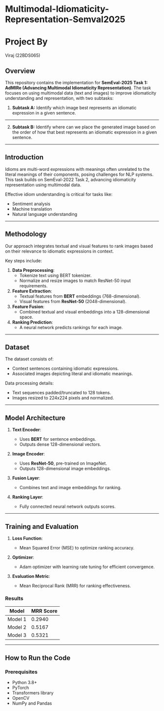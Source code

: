 # Multimodal-Idiomaticity-Representation-Semval2025

# Project By
Viraj (22BDS065)

## Overview
This repository contains the implementation for **SemEval-2025 Task 1: AdMIRe (Advancing Multimodal Idiomaticity Representation)**. The task focuses on using multimodal data (text and images) to improve idiomaticity understanding and representation, with two subtasks:

1. **Subtask A:** Identify which image best represents an idiomatic expression in a given sentence.
---
2. **Subtask B:** Identify where can we place the generated image based on the order of how that best represents an idiomatic expression in a given sentence.
---

## Introduction
Idioms are multi-word expressions with meanings often unrelated to the literal meanings of their components, posing challenges for NLP systems. This task builds on SemEval-2022 Task 2, advancing idiomaticity representation using multimodal data.

Effective idiom understanding is critical for tasks like:
- Sentiment analysis
- Machine translation
- Natural language understanding

---

## Methodology
Our approach integrates textual and visual features to rank images based on their relevance to idiomatic expressions in context.

Key steps include:
1. **Data Preprocessing**:
   - Tokenize text using BERT tokenizer.
   - Normalize and resize images to match ResNet-50 input requirements.
2. **Feature Extraction**:
   - Textual features from **BERT** embeddings (768-dimensional).
   - Visual features from **ResNet-50** (2048-dimensional).
3. **Feature Fusion**:
   - Combined textual and visual embeddings into a 128-dimensional space.
4. **Ranking Prediction**:
   - A neural network predicts rankings for each image.

---

## Dataset
The dataset consists of:
- Context sentences containing idiomatic expressions.
- Associated images depicting literal and idiomatic meanings.

Data processing details:
- Text sequences padded/truncated to 128 tokens.
- Images resized to 224x224 pixels and normalized.

---

## Model Architecture
1. **Text Encoder**: 
   - Uses **BERT** for sentence embeddings.
   - Outputs dense 128-dimensional vectors.

2. **Image Encoder**: 
   - Uses **ResNet-50**, pre-trained on ImageNet.
   - Outputs 128-dimensional image embeddings.

3. **Fusion Layer**:
   - Combines text and image embeddings for ranking.

4. **Ranking Layer**:
   - Fully connected neural network outputs scores.

---

## Training and Evaluation
1. **Loss Function**:
   - Mean Squared Error (MSE) to optimize ranking accuracy.

2. **Optimizer**:
   - Adam optimizer with learning rate tuning for efficient convergence.

3. **Evaluation Metric**:
   - Mean Reciprocal Rank (MRR) for ranking effectiveness.

### Results
| Model | MRR Score |
|-------|-----------|
| Model 1 | 0.2940 |
| Model 2 | 0.5167 |
| Model 3 | 0.5321 |

---

## How to Run the Code
### Prerequisites
- Python 3.8+
- PyTorch
- Transformers library
- OpenCV
- NumPy and Pandas

